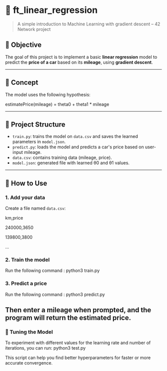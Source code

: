 # 🚗 ft_linear_regression

> A simple introduction to Machine Learning with gradient descent – 42 Network project

## 📌 Objective

The goal of this project is to implement a basic **linear regression** model to predict the **price of a car** based on its **mileage**, using **gradient descent**.

---

## 🧠 Concept

The model uses the following hypothesis:

estimatePrice(mileage) = theta0 + theta1 * mileage

---

## 📁 Project Structure

- `train.py`: trains the model on `data.csv` and saves the learned parameters in `model.json`.
- `predict.py`: loads the model and predicts a car's price based on user-input mileage.
- `data.csv`: contains training data (mileage, price).
- `model.json`: generated file with learned θ0 and θ1 values.
---

## 🚀 How to Use

### 1. Add your data

Create a file named `data.csv`:

km,price

240000,3650

139800,3800

...

### 2. Train the model

Run the following command : python3 train.py

### 3. Predict a price

Run the following command : python3 predict.py

Then enter a mileage when prompted, and the program will return the estimated price.
---

### 🔧 Tuning the Model

To experiment with different values for the learning rate and number of iterations, you can run: python3 test.py 

This script can help you find better hyperparameters for faster or more accurate convergence.


